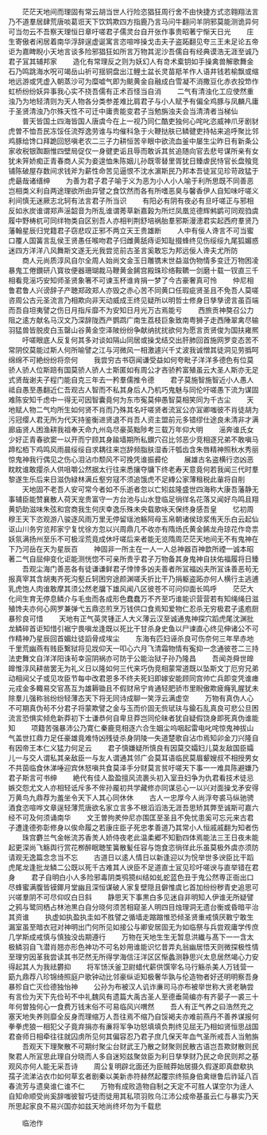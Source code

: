 <!-- { "loadSidebar": true } -->
　　茫茫天地间而理固有常云胡当世人行险恣猖狂周行舍不由快捷方式恣翱翔法言乃不道羣居肆荒唐啖葛诳天下饮鸩欺四方指鹿乃言马问牛翻问羊阴邪莫能测诡异何可当勿云不吾察天理恒日章吁嗟君子儒灵台自开张作事贵昭著宁惭天日光
　　庄生寄傲者闲居着南华浮辞逞虚诞寓言恣喧哗操戈击夫子盗跖翻见夸三王未足论五帝讵为嘉睥睨小天地言谈多险邪猖狂如所言万物其泥沙吾儒自有经典谟浩无涯至诚乃君子冝其辅邦家
　　造化有常理反之则为妖幻人有竒术槖钥如手操禽兽解歌舞金石乃鸣跳海水呪可竭岳山祈可揺铜盘出江鲤土盆长灵苗羝羊作人语井钱若榆飘或缩地远游或凭虚入朝蒸沙可为糜嘘气即为颷黄金自融成白雪凝不消撒豆化赤衣投笻作虹桥纷纷妖异事我心实不挠吾儒有正术百怪当自消
　　二气有清浊化工应使然重浊乃为地轻清则为天人物各分类参差难比肩君子与小人赋予有偏全鸡豚与凤麟凡庸于圣贤清浊乃尔殊天性不可迁中庸贵能变君子当勉旃浊夫会当清清者当梯仙
　　普天皆国土四海皆国人唐虞今在上一视乃同仁酷吏独何心咤叱恣威神爪牙剧豺虎曽不恤吾民冻馁任流殍逸劳谁与均催科急于火鞭挞肤已鳞徤吏持帖来追呼聚比邻鸡豚给馋口拜跪回怒嗔老农二三子力耕恒苦辛眼中欲流血釜中屡生尘昨日有新条公家收税银踟蹰惟四壁局促仅一身徤吏诟且辱而敢诉其贫追随向官去悲号谋所亲有女犹未笄娇痴正青春商人买为妾遑恤朱陈姻儿孙既零替里胥犹日臻虐民恃官长盘飱竞铺陈破屋存数间求钱斧为薪性命苦见逼恨不沈水濵斯民乃邦本吾徒冝见珍苛政猛于虎朂哉诸缙绅
　　为善为君子君子喻于义为恶为小人小人喻于利所思既不同善恶岂相类义利自两途理欲所由异譬之食饮然而各有所嗜恶臭与馨香伊人自知味吁嗟义利间慎无迷厥志北轲有法言君子所当识
　　有阳必有阴有夜必有旦吁嗟正与邪相反如氷炭谁谓郑声滛韶音为所乱谁谓莠草新嘉榖为所烂凤凰览德辉鸺鹠可同观驺虞履中野梼杌可同绊物类自区别吾人亦相判荆舒培祸胎羣邪斯漫漶君实起西府羣贤乃藩翰星辰归党籍君子窃悲叹正邪不两立天王贵雄断
　　人中有佞人谗言不可当蜜口覆人国簧言乱侯王贤愚任喉吻君子归雌黄舐痔讵知耻掇蜂终见伤绥绥九尾狐媚惑迷四方洋洋八风舞斯文遂无光我尝览前古圣言奚敢忘为邦远佞人谗夫尤所防
　　商人元尚质淳风自尔全周人始尚文金玉日雕镌末世益滋伪物情多变迁万物困凌暴鬼工倦鑚研八寳妆便器珊瑚裁马鞭黄金餙宫殿珠珍络鞍韀一剑磨十载一钗直三千相看竞滛巧安知师圣贤象箸不可谏玉杯谁肯捐一梦了今古豪奢真可怜
　　仲尼相鲁君鲁人兴谤辞子产聴郑政郑人亦毁之赤心苦不同黄口任瑕疵贤圣且不免吾人莫嗟咨周公古元圣流言乃相欺向非天动威成王终见疑所以明哲士修身日孳孳谤言虽百端而吾自坦夷譬之伤日月指斥靡不为安知日月光万古焉能亏
　　西旅贡神獒召公力阻之逺方献名马汉文乃深辞陇西产鹦鹉广南生荔枝巨象致南粤狮子走西陲翠禽尽输羽猛兽皆脱皮白玉罄山谷黄金空泽陂纷纷争献纳扰扰欲何为愿言贡贤俊为国扶雍熈
　　吁嗟眼底人反复何其多对谈如隔山同居或操戈结交出肝肺回首施网罗变态苦不常阴佼莫能过斯人何所喻譬之江与河微风一相激遽兴千丈波我诚憎其徒洞见劳撝呵绵绵不可絶纷纷将奈何
　　我尝穷古书窃闻谦受益如何夸毗子洋洋多德色有位莫骄人骄人位斯踣有国莫骄人骄人士斯匿如有周公才吝骄矜富殖虽云大圣人斯亦无足式贤哉谢夫子程门能自克三年去一矜羣儒推令德
　　君子莫施智施智近小人愚人祗自愚至愚翻近仁吾观古人智而不私其身后人乃机巧鬼魅与同伦吁嗟愚下流为谋固难陈安知千虑中一得无可因智囊竟何为东市寃莫伸愚智莫相笑同为千古尘
　　天地赋人物二气均所生如何贤不肖而乃殊其名吁嗟贤者流冝公亦冝卿嗤彼不肖徒胡为污冠缨人君无所为代天持鉴衡进贤退不肖吾人资主盟前元多错缪仕途良未清非才满廊庙贤人困渔耕我祖奉天命九州岛尽豪英黜陟考三载万年仰大明
　　滛奔谁氏女少好正青春欲窦一以开而宁顾其身踰墙期所私鑚穴召比邻恶少竞相逐兄弟不敢嗔马蹄松栢下鸡鸣风雨晨绥绥自求耦往来岂辞频脂肤湿香汗瓠齿含朱唇精神照秋水秀丽惊鬼神我行偶见之伤心泪沾巾颓风不可挽凭谁振彛伦
　　展雄古名盗横行恣凶恶眈眈谁敢撄杀人供咀嚼公然据太行往来悉攘夺牗下终老寿天意竟何若我闻三代时羣黎遂生乐后来日滋伪緑林满丘壑穷冦不须追饿虎不足縳公家薄租税此軰将自削
　　天地固不老吾人安可常今者如不乐逝者忽以亡矧兹隆盛世四海称大康吾藩静无事辅臣能赞襄散人荷天宠贵富守一方台池与山水登临足徜徉名花落又闻好鸟鸣且翔黄奶助滋味朱弦和宫商我生何庆幸逸乐殊未央载歌咏天保终身感吾皇
　　忆初周穆王天下恣观游八骏逐风雨万里无停留瑶池觞阿母玉帛朝诸侯琼浆侑天乐白云起仙讴山川务穷览邦家宁复忧徐方忽以兴周鼎几不收亦有隋炀氏黄金餙龙舟琼花作竒祟妖氛满扬州至乐不可极淫荒竟成休吁嗟后来者能无览隋周茫茫天地间无不有鬼神在下乃河岳在天为星辰百
　　神固非一所主在一人一人总神器百神歆所禋一诚本昭著二气自屈伸变化讵能测恍惚不可亲所贵乎君子万物备其身鬼神自扶佑福履将日臻
　　吾观尘海门善恶各有徒谦谦鲜君子悻悻多凶夫善者所冝福凶夫所冝诛善恶茍无报真宰其含胡夷齐死沟壑丘轲困穷途颜渊嗟夭折比干乃捐躯盗跖亦何人横行主逃逋乳虎饱人肉谁敢摩其须公然老牖下雄风闻八区彼苍不可问仰面长鸣呼
　　茫茫大化间生育无停息鳞介与毛虫而各成形色蠢蠢万不齐至巧谁能识营营若有知绳绳日滋殖馋夫亦何心网罗兼弹弋五鼎恣煎烹万钱供口食焉知爱物仁忍杀无穷极君子逺庖厨暴殄良可惜
　　天地有正气英灵锺正人大义薄云汉至诚通鬼神探穴蹈虎尾沈渊批龙鳞碎首讵知惜引裾宁畏嗔龙逢既以死比干甘杀身史鱼以尸谏直心终见伸诸公不可作精神乃星辰回首媚灶徒謟骨成埃尘
　　东海有匹妇诬杀良可伤奈何三年旱赤地千里荒幽燕有贱臣繋狱将见戕仰天一叩心六月飞清霜物情有寃抑一念通彼苍二三持法吏舞文自洋洋阳诛茍幸逭阴祸亦可防于公能治狱子孙乃隆昌
　　吾闻尧舜世皥皥惟淳风耕凿罢无为礼义日以隆如何三代来巧伪竞相蒙常道既以坠斯文丁厄穷兄弟动相阋父子或见攻臣节每中改君恩多不终夫死妇即嫁安能顾同宫帅亡兵即变凭谁瘗元戎金多輙易交官髙互为雄耨锄且不假财帛宁肯通轻肥骄市里睨傲欺疲癃乳腥犹未除羣儿强称翁纷纷轻薄态天下将无同诗成聊一笑浮云满虚空
　　万物有真伪人心不可期真伪茍不分君子将蒙欺譬之金与玉而价固无赀珷玞与鍮石乱真良可悲公旦困流言恐惧实倾危新莽初下士谦恭何自卑旦莽岂同伦昧者犹自疑假饶身即死真伪谁能知
　　项籍苦强暴沛公乃寛仁秦鹿竞相逐六合生姻尘呜咽起雷电叱咤惊鬼神拔山气盖世扛鼎力足任豪雄竟难恃凶残徒杀身阴陵一失道楚歌自沾巾焉知卯金刀兴隆自有因帝王本仁义猛力何足云
　　君子慎嫌疑所慎良有因莫交孀妇儿莫友敌国臣孀儿一与交人谓私其亲敌臣一与友人谓通其邻广会莫耳语临民莫眉颦嫂叔不相授男女不共茵临食休涕唾迎宾休怒嗔共食莫泽手分财莫言贫吁嗟天下事一一难具陈避嫌乃君子斯言可书绅
　　絶代有佳人盈盈擅风流裹头初入室丑妇争为仇君看技术徒忌嫉交怨尤文人亦相轻诋斥多不侔孙龎初共学藏修亦同谋忌心一以兴对面操戈矛安得万黄鸟九鼎荐为羞坐令天下人其心同休休
　　古人一忠厚今人尚浮夸裘马纵驰骋酒食恣喧哗文章逞轻薄荒唐欲名家立言多不根滔滔浩无涯吾思矫其弊至诚斯可嘉六经不可及何须诵南华
　　文王曽拘羑仲尼亦围匡至圣且不免忧患奚可忘元来古君子遭逢德弥彰修身以俟命履之若康庄臣子死忠孝善道乃其常小人恒戚戚翻为知者伤
　　珠宫麝兰气金帐流苏香羙人娇侍夜老此温柔郷不知勤四体焉能法三王日夜未能起更深尚飞觞舆行赏花栁醉眠聴笙簧散髪任容与饱食恣徜徉此乐虽莫极外虞亦须防请观无逸篇念念当不忘
　　古道日以逺人情日以新逢迎以为恱举世多谀臣比干蹈虎尾龙逢批龙鳞二公既以死千古难其人谀臣不足道直士冝见珍吁嗟谀与直举错在君身
　　君子自明白小人多险邪毒阴类鸮獍纠结如虬蛇蓝色丑于鬼公然専正衙出口尽蜂蜜满腹皆镆鎁月堂幽且深恒谋破人家复壁隠且僻惟虞匕首加纷纷秽青史追思可兴嗟羣阴不可尽仰叹白日斜
　　静思天下事黒白多见迷自非明知人伊谁无所疑譬之鸦与鹭同栖占林池黒白自分晓何须苦相窥圣人明四目烛理洞无遗台衡或昏暗平治其资谁
　　执虚如执盈执圭如不胜譬之循墙走蹜蹜惟恐倾圣贤重戒慎厌斁宁敢生漏室虽至暗衣冠对神明出门何所见如接公与卿安居固无为如临祭与兵尝观庸学传庶几学斯成戒慎与慎独没齿期遵行
　　万物在天地生生无暂息洪纎与髙下一一含太极鳞羽自飞潜肖翘亦形色神功不可名妙用谁能识忆昔弄丸翁幽居悟天则微探极性情至理穷因革我尝读其书茫然无所得学海信汪洋区区惭蠡测静思兴太息居然竭心力安得起其人为我祛欝抑
　　将军饧沃釜卫尉蜡代薪供馔宰名马行觞杀美人万钱营一筯九鼎荐八珍锦绮照庭户歌钟动比邻豪纵讵知极奢华孰与伦造物者好还明明察吾身暴殄自亡灭俭德独怡神
　　公孙为布被汉人讥诈亷司马亦布被举世称大贤老聃尝有言俭为天下先俭茍不中礼魏风有遗篇大禹古圣人至德垂简编亦有齐晏子一裘三十年何曽独何心一食费万钱末俗不可易临风兴喟然
　　吾人有正气养之曰浩然充之塞天地失养则靡全反身而理缩万人吾往焉不缩乃自馁褐夫亦难前燕丹不善养谋报何拳拳虎狼一相犯父子竟弃捐亦有亷将军争功怒填填负荆终见屈无乃相如贤恒思战国君奋师日相牵往往就囚虏所见何其偏容忍乃君子庶几保天年血气圣所戒吾人当勉旃
　　吾观天下理聚散不可期纣聚尘台财武王乃散之财聚则民散古语岂吾欺财散则民聚君人所冝思此理自分晓而人多自迷矧兹聚敛臣为利日孳孳财乃民之命民则邦之基观风亦何人能无采吾诗
　　周公复明辟北面还为臣贼莽始居摄久假遂即真歔欷执孺子流涕沾衣巾如何草玄者剧秦以美新赤符赫然起覆宗终殒身伯禽继鲁后祚延八百春流芳与遗臭谁仁谁不仁
　　万物有成败造物自制之天定不可胜人谋空尔为逹人自知命顺受尚奚辞嗤彼智巧徒而徒用其私项羽败乌江沛公成帝基虽云仁与暴实乃天所思起家良不易兴国亦如兹天地尚终坏勿为千载悲

　　临池作

